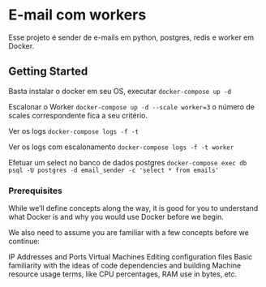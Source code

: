 # E-mail com workers

Esse projeto é sender de e-mails em python, postgres, redis e worker em Docker.

## Getting Started

Basta instalar o docker em seu OS, executar `docker-compose up -d`

Escalonar o Worker `docker-compose up -d --scale worker=3` o número de scales correspondente fica a seu critério.

Ver os logs `docker-compose logs -f -t`

Ver os logs com escalonamento `docker-compose logs -f -t worker`

Efetuar um select no banco de dados postgres `docker-compose exec db psql -U postgres -d email_sender -c 'select * from emails'`

### Prerequisites

While we’ll define concepts along the way, it is good for you to understand what Docker is and why you would use Docker before we begin.

We also need to assume you are familiar with a few concepts before we continue:

IP Addresses and Ports
Virtual Machines
Editing configuration files
Basic familiarity with the ideas of code dependencies and building
Machine resource usage terms, like CPU percentages, RAM use in bytes, etc.




